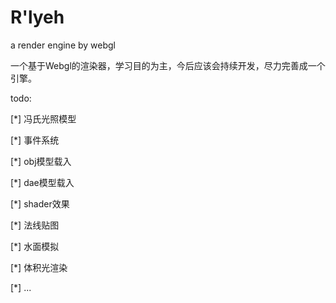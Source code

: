 # R'lyeh
a render engine by webgl

一个基于Webgl的渲染器，学习目的为主，今后应该会持续开发，尽力完善成一个引擎。

todo:

[\*] 冯氏光照模型

[\*] 事件系统

[\*] obj模型载入

[\*] dae模型载入

[\*] shader效果

[\*] 法线贴图

[\*] 水面模拟

[\*] 体积光渲染

[\*] ...
